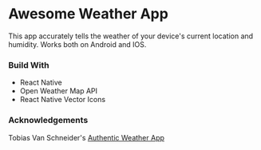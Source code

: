 # Awesome Weather App

This app accurately tells the weather of your device's current location and humidity. Works both on Android and IOS.

### Build With

* React Native
* Open Weather Map API
* React Native Vector Icons

### Acknowledgements

Tobias Van Schneider's [Authentic Weather App](http://authenticweather.com/)
